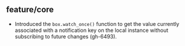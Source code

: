 ## feature/core

* Introduced the `box.watch_once()` function to get the value currently
  associated with a notification key on the local instance without subscribing
  to future changes (gh-6493).
